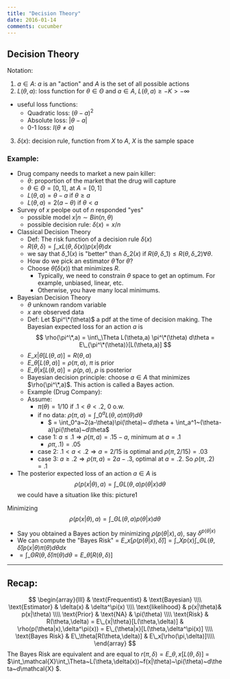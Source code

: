 ```yaml
---
title: "Decision Theory"
date: 2016-01-14
comments: cucumber
---
```


## Decision Theory
Notation:

1. $a \in A$: $a$ is an "action" and $A$ is the set of all possible actions
2. $L(\theta,a)$: loss function for $\theta \in \Theta$ and $a\in A$, $L(\theta,a) \ge -K \gt -\infty$
  - useful loss functions:
    - Quadratic loss: $(\theta-a)^2$
    - Absolute loss: $|\theta-a|$
    - 0-1 loss: $I(\theta \ne a)$
3. $\delta(x)$: decision rule, function from $X$ to $A$, $X$ is the sample space

### Example:
- Drug company needs to market a new pain killer:
  - $\theta$: proportion of the market that the drug will capture
  - $\theta \in \Theta = [0,1]$, at $A =[0,1]$
  - $L(\theta,a) = \theta-a \text{ if } \theta\ge a$
  - $L(\theta,a) = 2(a-\theta) \text{ if } \theta\lt a$
- Survey of $x$ peolpe out of $n$ responded "yes" 
  - possible model $x|n \sim Bin(n,\theta)$
  - possible decision rule: $\delta(x) = x/n$
- Classical Decision Theory
  - Def: The risk function of a decision rule $\delta(x)$
  - $R(\theta,\delta) = \int\_x L(\theta,\delta(x))p(x|\theta)dx$
  - we say that $\delta\_1(x)$ is "better" than $\delta\_2(x)$ if $R(\theta,\delta\_1) \le R(\theta,\delta\_2) \forall \theta$. 
  - How do we pick an estimator $\hat\theta$ for $\theta$?
  - Choose $\hat\theta(\delta(x))$ that minimizes $R$. 
    - Typically, we need to constrain $\theta$ space to get an optimum. For example, unbiased, linear, etc.
    - Otherwise, you have many local minimums.
- Bayesian Decision Theory
  - $\theta$ unknown random variable
  - $x$ are observed data
  - Def: Let $\pi^\*(\theta)$ a pdf at the time of decision making. The Bayesian expected loss for an action $a$ is $$
      \rho(\pi^\*,a) = \int\_\Theta L(\theta,a) \pi^\*(\theta) d\theta = E\_{\pi^\*(\theta)}[L(\theta,a)]
$$
  - $E\_{x|\theta}[L(\theta,a)] = R(\theta,a)$
  - $E\_{\theta}[L(\theta,a)] = \rho(\pi,a)$, $\pi$ is prior
  - $E\_{\theta|x}[L(\theta,a)] = \rho(p,a)$, $\rho$ is posterior
  - Bayesian decision principle: choose $a \in A$ that minimizes $\rho(\pi^\*,a)$. This action is called a Bayes action.
  - Example (Drug Company):
  - Assume:
    - $\pi(\theta) = 1/10$ if $.1 \lt \theta \lt .2$, 0 o.w.
    - if no data: $\rho(\pi,a) = \int\_0^a L(\theta,a) \pi(\theta) d\theta$
        - $ = \int\_0^a~2(a-\theta)\pi(\theta)~ d\theta + \int\_a^1~(\theta-a)\pi(\theta)~d\theta$
    - case 1: $a \le .1 \Rightarrow \rho(\pi,a) = .15 - a$, minimum at $a = .1$
        - $\rho\pi,.1) = .05$
    - case 2: $.1 \lt a \lt .2 \Rightarrow a=2/15$ is optimal and $\rho(\pi,2/15) = .03$
    - case 3: $a \ge .2 \Rightarrow \rho(\pi,a) = 2a-.3$, optimal at $a=.2$. So $\rho(\pi,.2)=.1$
- The posterior expected loss of an action $a\in A$ is $$
    \rho(p(x|\theta),a) = \int\_\Theta L(\theta,a) p(\theta|x) d\theta
$$
we could have a situation like this: picture1

Minimizing $$
    \rho(p(x|\theta),a) = \int\_\Theta L(\theta,a) p(\theta|x) d\theta
$$

- Say you obtained a Bayes action by minimizing $\rho(p(\theta|x),a)$, say $\delta^{p(\theta|x)}$
- We can compute the "Bayes Risk" = $E\_x[\rho( p(\theta|x),\hat\delta )] = \int\_X p(x) \int\_\Theta L(\theta,\hat\delta)p(x|\theta)\pi(\theta)d\theta dx$
- $= \int\_\Theta R(\theta,\hat\delta)\pi(\theta) d\theta = E\_\theta[R(\theta,\delta)]$

***

## Recap:

$$
\begin{array}{lll}
  & \text{Frequentist} & \text{Bayesian} \\\\
  \text{Estimator} & \delta(x) & \delta^\pi(x) \\\\
  \text{likelihood} & p(x|\theta)& p(x|\theta) \\\\
  \text{Prior} & \text{NA} & \pi(\theta) \\\\
  \text{Risk} & R(\theta,\delta) = E\_{x|\theta}[L(\theta,\delta)] & \rho(p(\theta|x),\delta^\pi(x)) = E\_{\theta|x}[L(\theta,\delta^\pi(x)] \\\\
  \text{Bayes Risk} & E\_\theta[R(\theta,\delta)] & E\_x[\rho(\pi,\delta)]\\\\
\end{array}
$$
The Bayes Risk are equivalent and are equal to $r(\pi,\delta) = E\_{\theta,x}[L(\theta,\delta)]$ =
$\int\_\mathcal{X}\int\_\Theta~L(\theta,\delta(x))~f(x|\theta)~\pi(\theta)~d\theta~d\mathcal{X} $.
